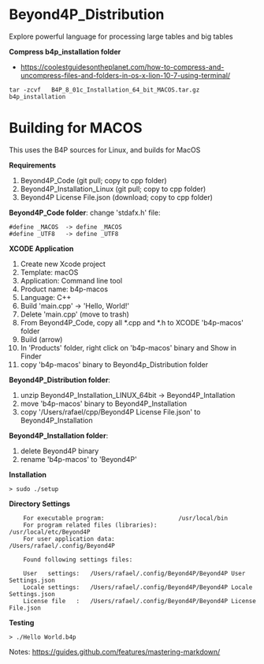 # Beyond4P_Distribution
Explore powerful language for processing large tables and big tables


__Compress b4p_installation folder__
* https://coolestguidesontheplanet.com/how-to-compress-and-uncompress-files-and-folders-in-os-x-lion-10-7-using-terminal/
```
tar -zcvf   B4P_8_01c_Installation_64_bit_MACOS.tar.gz    b4p_installation
```

# Building for MACOS
This uses the B4P sources for Linux, and builds for MacOS

__Requirements__
1. Beyond4P_Code  (git pull; copy to cpp folder)
2. Beyond4P_Installation_Linux (git pull; copy to cpp folder)
3. Beyond4P License File.json (download; copy to cpp folder)


__Beyond4P_Code folder__: change 'stdafx.h' file: 
```text
#define _MACOS  -> define _MACOS
#define _UTF8   -> define _UTF8
```

__XCODE Application__
1. Create new Xcode project
2. Template: macOS
3. Application: Command line tool
4. Product name: b4p-macos
5. Language: C++
6. Build 'main.cpp' -> 'Hello, World!'
7. Delete 'main.cpp' (move to trash)
8. From Beyond4P_Code, copy all  *.cpp and *.h to XCODE 'b4p-macos' folder
9. Build (arrow)
10. In 'Products' folder, right click on 'b4p-macos' binary and Show in Finder
11. copy 'b4p-macos' binary to Beyond4p_Distribution folder


__Beyond4P_Distribution folder__:
1. unzip Beyond4P_Installation_LINUX_64bit -> Beyond4P_Intallation
2. move 'b4p-macos' binary to Beyond4P_Installation
3. copy '/Users/rafael/cpp/Beyond4P License File.json' to Beyond4P_Installation


__Beyond4P_Installation folder__:
1. delete Beyond4P binary
2. rename 'b4p-macos' to 'Beyond4P'


__Installation__
```text
> sudo ./setup
```

__Directory Settings__

```text
    For executable program:                     /usr/local/bin
    For program related files (libraries):      /usr/local/etc/Beyond4P
    For user application data:                  /Users/rafael/.config/Beyond4P

    Found following settings files:

    User   settings:   /Users/rafael/.config/Beyond4P/Beyond4P User Settings.json
    Locale settings:   /Users/rafael/.config/Beyond4P/Beyond4P Locale Settings.json
    License file   :   /Users/rafael/.config/Beyond4P/Beyond4P License File.json
```

__Testing__
```text
> ./Hello World.b4p
```




Notes:  https://guides.github.com/features/mastering-markdown/
